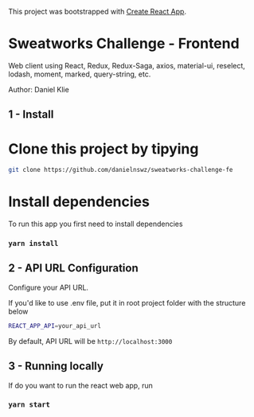 This project was bootstrapped with [Create React App](https://github.com/facebook/create-react-app).

# Sweatworks Challenge - Frontend

Web client using React, Redux, Redux-Saga, axios, material-ui, reselect, lodash, moment, marked, query-string, etc.

Author: Daniel Klie


## 1 - Install

# Clone this project by tipying

```bash
git clone https://github.com/danielnswz/sweatworks-challenge-fe
```

# Install dependencies

To run this app you first need to install dependencies

### `yarn install`

## 2 - API URL Configuration

Configure your API URL.

If you'd like to use .env file, put it in root project folder with the structure below

```bash
REACT_APP_API=your_api_url
```

By default, API URL will be `http://localhost:3000`

## 3 - Running locally

If do you want to run the react web app, run

### `yarn start`
